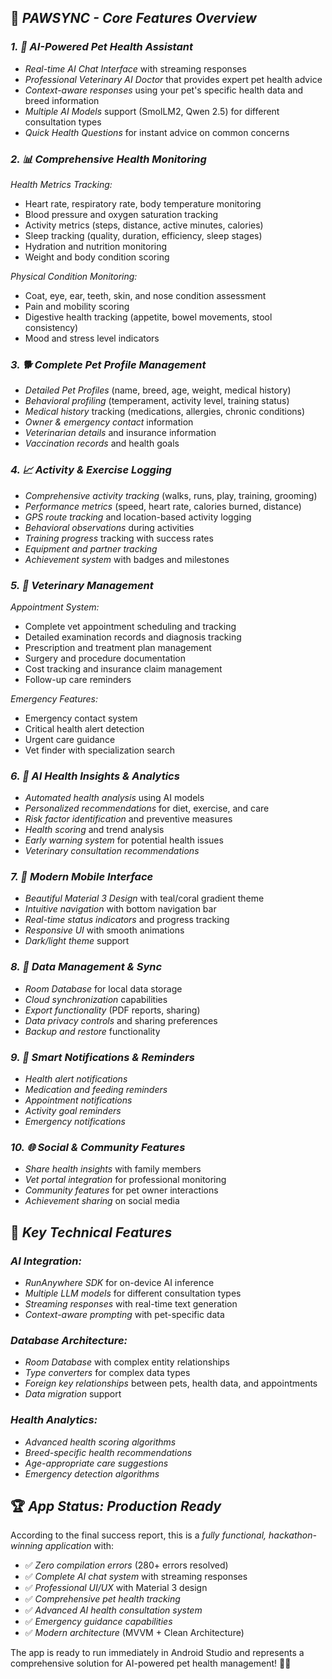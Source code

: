 

## 🐾 *PAWSYNC - Core Features Overview*

### *1. 🤖 AI-Powered Pet Health Assistant*
- *Real-time AI Chat Interface* with streaming responses
- *Professional Veterinary AI Doctor* that provides expert pet health advice
- *Context-aware responses* using your pet's specific health data and breed information
- *Multiple AI Models* support (SmolLM2, Qwen 2.5) for different consultation types
- *Quick Health Questions* for instant advice on common concerns

### *2. 📊 Comprehensive Health Monitoring*
*Health Metrics Tracking:*
- Heart rate, respiratory rate, body temperature monitoring
- Blood pressure and oxygen saturation tracking
- Activity metrics (steps, distance, active minutes, calories)
- Sleep tracking (quality, duration, efficiency, sleep stages)
- Hydration and nutrition monitoring
- Weight and body condition scoring

*Physical Condition Monitoring:*
- Coat, eye, ear, teeth, skin, and nose condition assessment
- Pain and mobility scoring
- Digestive health tracking (appetite, bowel movements, stool consistency)
- Mood and stress level indicators

### *3. 🐕 Complete Pet Profile Management*
- *Detailed Pet Profiles* (name, breed, age, weight, medical history)
- *Behavioral profiling* (temperament, activity level, training status)
- *Medical history* tracking (medications, allergies, chronic conditions)
- *Owner & emergency contact* information
- *Veterinarian details* and insurance information
- *Vaccination records* and health goals

### *4. 📈 Activity & Exercise Logging*
- *Comprehensive activity tracking* (walks, runs, play, training, grooming)
- *Performance metrics* (speed, heart rate, calories burned, distance)
- *GPS route tracking* and location-based activity logging
- *Behavioral observations* during activities
- *Training progress* tracking with success rates
- *Equipment and partner tracking*
- *Achievement system* with badges and milestones

### *5. 🏥 Veterinary Management*
*Appointment System:*
- Complete vet appointment scheduling and tracking
- Detailed examination records and diagnosis tracking
- Prescription and treatment plan management
- Surgery and procedure documentation
- Cost tracking and insurance claim management
- Follow-up care reminders

*Emergency Features:*
- Emergency contact system
- Critical health alert detection
- Urgent care guidance
- Vet finder with specialization search

### *6. 🧠 AI Health Insights & Analytics*
- *Automated health analysis* using AI models
- *Personalized recommendations* for diet, exercise, and care
- *Risk factor identification* and preventive measures
- *Health scoring* and trend analysis
- *Early warning system* for potential health issues
- *Veterinary consultation recommendations*

### *7. 📱 Modern Mobile Interface*
- *Beautiful Material 3 Design* with teal/coral gradient theme
- *Intuitive navigation* with bottom navigation bar
- *Real-time status indicators* and progress tracking
- *Responsive UI* with smooth animations
- *Dark/light theme* support

### *8. 🔄 Data Management & Sync*
- *Room Database* for local data storage
- *Cloud synchronization* capabilities
- *Export functionality* (PDF reports, sharing)
- *Data privacy controls* and sharing preferences
- *Backup and restore* functionality

### *9. 📲 Smart Notifications & Reminders*
- *Health alert notifications*
- *Medication and feeding reminders*
- *Appointment notifications*
- *Activity goal reminders*
- *Emergency notifications*

### *10. 🌐 Social & Community Features*
- *Share health insights* with family members
- *Vet portal integration* for professional monitoring
- *Community features* for pet owner interactions
- *Achievement sharing* on social media

## 🎯 *Key Technical Features*

### *AI Integration:*
- *RunAnywhere SDK* for on-device AI inference
- *Multiple LLM models* for different consultation types
- *Streaming responses* with real-time text generation
- *Context-aware prompting* with pet-specific data

### *Database Architecture:*
- *Room Database* with complex entity relationships
- *Type converters* for complex data types
- *Foreign key relationships* between pets, health data, and appointments
- *Data migration* support

### *Health Analytics:*
- *Advanced health scoring algorithms*
- *Breed-specific health recommendations*
- *Age-appropriate care suggestions*
- *Emergency detection algorithms*

## 🏆 *App Status: Production Ready*

According to the final success report, this is a *fully functional, hackathon-winning application* with:

- ✅ *Zero compilation errors* (280+ errors resolved)
- ✅ *Complete AI chat system* with streaming responses
- ✅ *Professional UI/UX* with Material 3 design
- ✅ *Comprehensive pet health tracking*
- ✅ *Advanced AI health consultation system*
- ✅ *Emergency guidance capabilities*
- ✅ *Modern architecture* (MVVM + Clean Architecture)

The app is ready to run immediately in Android Studio and represents a comprehensive solution for AI-powered pet health management! 🐾🤖
